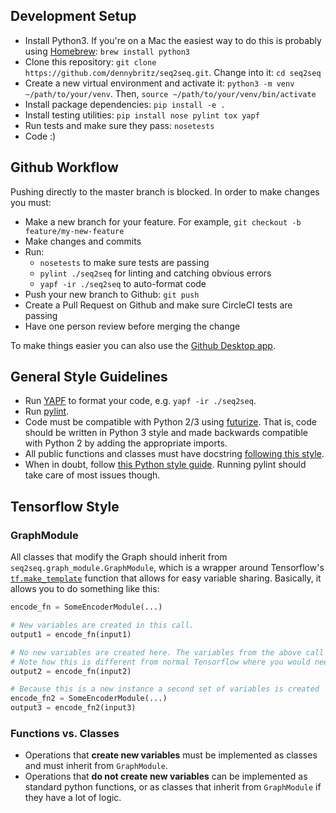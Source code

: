 ## Development Setup

- Install Python3. If you're on a Mac the easiest way to do this is probably using [Homebrew](http://brew.sh/): `brew install python3`
- Clone this repository: `git clone https://github.com/dennybritz/seq2seq.git`. Change into it: `cd seq2seq`
- Create a new virtual environment and activate it: `python3 -m venv ~/path/to/your/venv`. Then, `source ~/path/to/your/venv/bin/activate`
- Install package dependencies: `pip install -e .`
- Install testing utilities: `pip install nose pylint tox yapf`
- Run tests and make sure they pass: `nosetests`
- Code :)

## Github Workflow

Pushing directly to the master branch is blocked. In order to make changes you must:

- Make a new branch for your feature. For example, `git checkout -b feature/my-new-feature`
- Make changes and commits
- Run:
   - `nosetests` to make sure tests are passing
   - `pylint ./seq2seq` for linting and catching obvious errors
   - `yapf -ir ./seq2seq` to auto-format code
- Push your new branch to Github: `git push`
- Create a Pull Request on Github and make sure CircleCI tests are passing
- Have one person review before merging the change

To make things easier you can also use the [Github Desktop app](https://desktop.github.com/).

## General Style Guidelines

- Run [YAPF](https://github.com/google/yapf) to format your code, e.g. `yapf -ir ./seq2seq`.
- Run [pylint](https://www.pylint.org/).
- Code must be compatible with Python 2/3 using [futurize](http://python-future.org/futurize.html). That is, code should be written in Python 3 style and made backwards compatible with Python 2 by adding the appropriate imports.
- All public functions and classes must have docstring [following this style](https://google.github.io/styleguide/pyguide.html?showone=Comments#Comments).
- When in doubt, follow [this Python style guide](https://google.github.io/styleguide/pyguide.html). Running pylint should take care of most issues though.

## Tensorflow Style

### GraphModule

All classes that modify the Graph should inherit from `seq2seq.graph_module.GraphModule`, which is a wrapper around Tensorflow's [`tf.make_template`](https://www.tensorflow.org/versions/r0.12/api_docs/python/state_ops.html#make_template) function that allows for easy variable sharing. Basically, it allows you to do something like this:

```python
encode_fn = SomeEncoderModule(...)

# New variables are created in this call.
output1 = encode_fn(input1)

# No new variables are created here. The variables from the above call are re-used.
# Note how this is different from normal Tensorflow where you would need to use variable scopes.
output2 = encode_fn(input2)

# Because this is a new instance a second set of variables is created
encode_fn2 = SomeEncoderModule(...)
output3 = encode_fn2(input3)
```

### Functions vs. Classes

- Operations that **create new variables** must be implemented as classes and must inherit from `GraphModule`.
- Operations that **do not create new variables** can be implemented as standard python functions, or as classes that inherit from `GraphModule` if they have a lot of logic.
